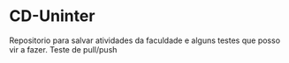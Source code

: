 # CD-Uninter
Repositorio para salvar atividades da faculdade e alguns testes que posso vir a fazer. 
Teste de pull/push